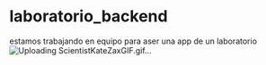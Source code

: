 # laboratorio_backend
estamos trabajando en equipo para aser una app de un laboratorio
![Uploading ScientistKateZaxGIF.gif…]()
